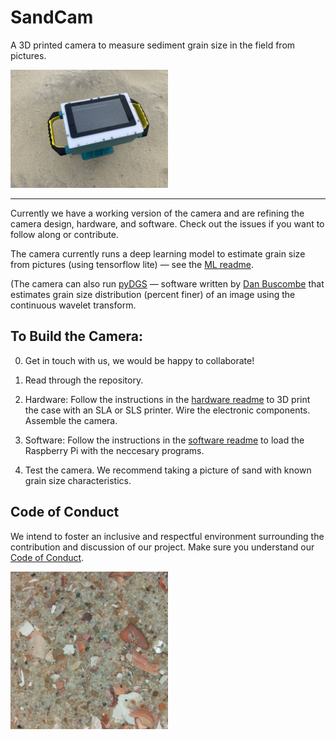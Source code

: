 # SandCam

A 3D printed camera to measure sediment grain size in the field from pictures.


<img src="./SNC.jpg" width=50% height=50%/>


---

Currently we have a working version of the camera and are refining the camera design, hardware, and software. Check out the issues if you want to follow along or contribute. 

The camera currently runs a deep learning model to estimate grain size from pictures (using tensorflow lite) — see the [ML readme](/ml/readme.md). 

(The camera can also run [pyDGS](https://github.com/dbuscombe-usgs/pyDGS) — software written by [Dan Buscombe](https://github.com/dbuscombe-usgs) that estimates grain size distribution (percent finer) of an image using the continuous wavelet transform.


## To Build the Camera:

0. Get in touch with us, we would be happy to collaborate!

1. Read through the repository.

2. Hardware: Follow the instructions in the [hardware readme](./hardware/readme.md) to 3D print the case with an SLA or SLS printer. Wire the electronic components. Assemble the camera.

3. Software: Follow the instructions in the [software readme](./software/readme.md) to load the Raspberry Pi with the neccesary programs.

4. Test the camera. We recommend taking a picture of sand with known grain size characteristics.

## Code of Conduct

We intend to foster an inclusive and respectful environment surrounding the contribution and discussion of our project. Make sure you understand our [Code of Conduct](./CODE_OF_CONDUCT.md).

<img src="./crop2.jpg" width=50% height=50% />